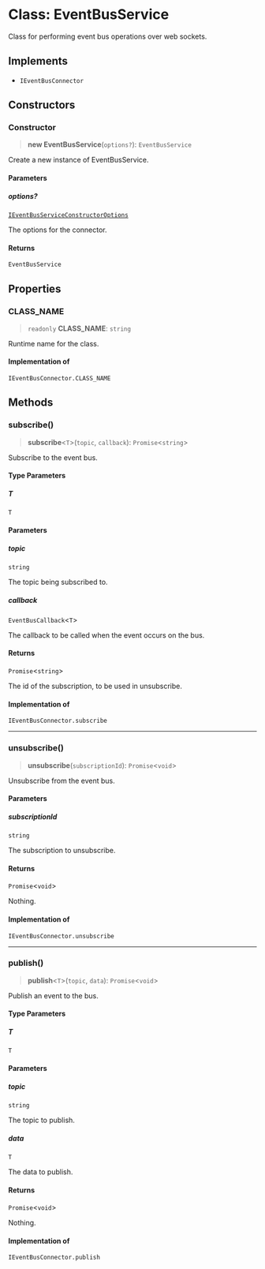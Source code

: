 # Class: EventBusService

Class for performing event bus operations over web sockets.

## Implements

- `IEventBusConnector`

## Constructors

### Constructor

> **new EventBusService**(`options?`): `EventBusService`

Create a new instance of EventBusService.

#### Parameters

##### options?

[`IEventBusServiceConstructorOptions`](../interfaces/IEventBusServiceConstructorOptions.md)

The options for the connector.

#### Returns

`EventBusService`

## Properties

### CLASS\_NAME

> `readonly` **CLASS\_NAME**: `string`

Runtime name for the class.

#### Implementation of

`IEventBusConnector.CLASS_NAME`

## Methods

### subscribe()

> **subscribe**\<`T`\>(`topic`, `callback`): `Promise`\<`string`\>

Subscribe to the event bus.

#### Type Parameters

##### T

`T`

#### Parameters

##### topic

`string`

The topic being subscribed to.

##### callback

`EventBusCallback`\<`T`\>

The callback to be called when the event occurs on the bus.

#### Returns

`Promise`\<`string`\>

The id of the subscription, to be used in unsubscribe.

#### Implementation of

`IEventBusConnector.subscribe`

***

### unsubscribe()

> **unsubscribe**(`subscriptionId`): `Promise`\<`void`\>

Unsubscribe from the event bus.

#### Parameters

##### subscriptionId

`string`

The subscription to unsubscribe.

#### Returns

`Promise`\<`void`\>

Nothing.

#### Implementation of

`IEventBusConnector.unsubscribe`

***

### publish()

> **publish**\<`T`\>(`topic`, `data`): `Promise`\<`void`\>

Publish an event to the bus.

#### Type Parameters

##### T

`T`

#### Parameters

##### topic

`string`

The topic to publish.

##### data

`T`

The data to publish.

#### Returns

`Promise`\<`void`\>

Nothing.

#### Implementation of

`IEventBusConnector.publish`
